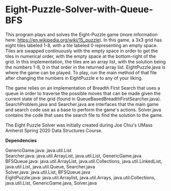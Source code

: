 # Eight-Puzzle-Solver-with-Queue-BFS
This program plays and solves the Eight-Puzzle game (more information here: https://en.wikipedia.org/wiki/15_puzzle). In this game, a 3x3 grid has eight tiles labeled 1-8, with a tile labeled 0 representing an empty space. Tiles are swapped continuously with the empty space in order to get the tiles in numerical order, with the empty space at the bottom-right of the grid. In this implementation, the tiles are an array list, with the solution being the numbers 1-8, 0 in that order in the returned array list. EightPuzzle.java is where the game can be played. To play, run the main method of that file after changing the numbers in EightPuzzle e to any of your liking.

The game relies on an implementation of Breadth First Search that uses a queue in order to traverse the possible moves that can be made given the current state of the grid (found in QueueBasedBreadthFirstSearcher.java). SearchProblem.java and Searcher.java are interfaces that the main game and search code use as a base to perform the game's actions. Solver.java contains the code that uses the search file to find the solution to the game.

The Eight Puzzle Solver was initially created during Joe Chiu's UMass Amherst Spring 2020 Data Structures Course.


**Dependencies**

GenericGame.java: java.util.List \
Searcher.java: java.util.ArrayList, java.util.List, GenericGame.java \
BFSQueue.java: java.util.ArrayList, java.util.Collections, java.util.LinkedList, java.util.List, java.util.Queue, Searcher.java \
Solver.java: java.util.List, BFSQueue.java \
EightPuzzle.java: java.util.Arraylist, java.util.Arrays, java.util.Collections, java.util.List, GenericGame.java, Solver.java
